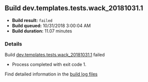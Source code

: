 ## Build dev.templates.tests.wack_20181031.1
- **Build result:** `failed`
- **Build queued:** 10/31/2018 3:00:04 AM
- **Build duration:** 11.07 minutes
### Details
Build [dev.templates.tests.wack_20181031.1](https://winappstudio.visualstudio.com/web/build.aspx?pcguid=a4ef43be-68ce-4195-a619-079b4d9834c2&builduri=vstfs%3a%2f%2f%2fBuild%2fBuild%2f26498) failed

+ Process completed with exit code 1.

Find detailed information in the [build log files](https://uwpctdiags.blob.core.windows.net/buildlogs/dev.templates.tests.wack_20181031.1_logs.zip)
